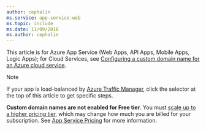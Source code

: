 ```yaml
---
author: cephalin
ms.service: app-service-web
ms.topic: include
ms.date: 11/09/2018
ms.author: cephalin
---
```

This article is for Azure App Service (Web Apps, API Apps, Mobile Apps, Logic Apps); for Cloud Services, see 
[Configuring a custom domain name for an Azure cloud service](../articles/cloud-services/cloud-services-custom-domain-name.md).

> [!NOTE]
> If your app is load-balanced by [Azure Traffic Manager](https://azure.microsoft.com/services/traffic-manager/), 
> click the selector at the top of this article to get specific steps.
> 
> **Custom domain names are not enabled for Free tier**. You must 
> [scale up to a higher pricing tier](../articles/app-service/manage-scale-up.md), which may change how much you are billed for your subscription. 
> See [App Service Pricing](https://azure.microsoft.com/pricing/details/app-service/) for more information.
> 
> 

